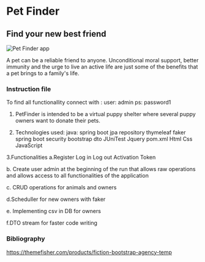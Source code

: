 # Pet Finder

## Find your new best friend

![Pet Finder app](https://encrypted-tbn0.gstatic.com/images?q=tbn:ANd9GcS7BP2fl6HfWc2sIeCm5NIym6V_LDLpp3Hi7A&usqp=CAU)


A pet can be a reliable friend to anyone.
Unconditional moral support, better immunity and the
urge to live an active life are just some of the benefits
that a pet brings to a family's life.


### Instruction file
To find all functionallity connect with :
user: admin
ps: password1

1. PetFinder is intended to be a virtual puppy shelter where several puppy owners want to donate their pets.

2. Technologies used:
java:
spring boot
jpa repository
thymeleaf
faker
spring boot security
bootstrap
dto
JUniTest
Jquery
pom.xml
Html
Css
JavaScript

3.Functionalities
a.Register
  Log in
  Log out
  Activation Token


b. Create user admin at the beginning of the run that allows raw operations and allows access to all functionalities of the application

c. CRUD operations for animals and owners

d.Scheduller for new owners with faker

e. Implementing csv in DB for owners

f.DTO stream for faster code writing

### Bibliography
https://themefisher.com/products/fiction-bootstrap-agency-temp
